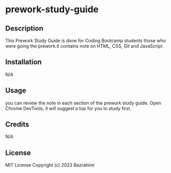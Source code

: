 # prework-study-guide

## Description

This Prework Study Guide is done for Coding Bootcamp students those who were going the prework.it contains note on HTML, CSS, Git and JavaScript.


## Installation

N/A

## Usage

you can review the note in each section of the prework study guide. Open Chrome DevTools, it will suggest a top for you to study first. 

## Credits

N/A

## License

MIT License
Copyright (c) 2023 Bazrahimi
